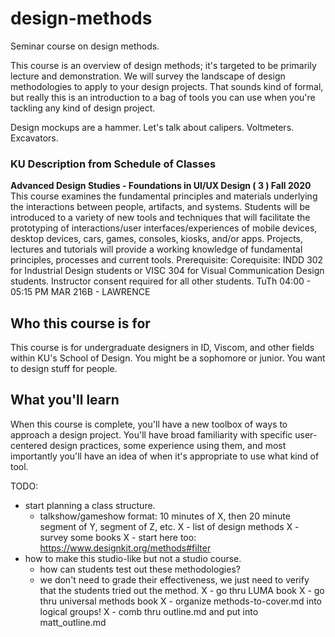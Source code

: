 # design-methods
Seminar course on design methods.  

This course is an overview of design methods; it's targeted to be primarily lecture and demonstration. We will survey the landscape of design methodologies to apply to your design projects. That sounds kind of formal, but really this is an introduction to a bag of tools you can use when you're tackling any kind of design project. 

Design mockups are a hammer. Let's talk about calipers. Voltmeters. Excavators.

### KU Description from Schedule of Classes
**Advanced Design Studies - Foundations in UI/UX Design ( 3 ) Fall 2020**
This course examines the fundamental principles and materials underlying the interactions between people, artifacts, and systems. Students will be introduced to a variety of new tools and techniques that will facilitate the prototyping of interactions/user interfaces/experiences of mobile devices, desktop devices, cars, games, consoles, kiosks, and/or apps. Projects, lectures and tutorials will provide a working knowledge of fundamental principles, processes and current tools. Prerequisite: Corequisite: INDD 302 for Industrial Design students or VISC 304 for Visual Communication Design students. Instructor consent required for all other students.
TuTh   04:00 - 05:15 PM MAR 216B - LAWRENCE   

## Who this course is for

This course is for undergraduate designers in ID, Viscom, and other fields within KU's School of Design. You might be a sophomore or junior. You want to design stuff for people.

## What you'll learn

When this course is complete, you'll have a new toolbox of ways to approach a design project. You'll have broad familiarity with specific user-centered design practices, some experience using them, and most importantly you'll have an idea of when it's appropriate to use what kind of tool.

TODO:
- start planning a class structure.  
  - talkshow/gameshow format: 10 minutes of X, then 20 minute segment of Y, segment of Z, etc.
X - list of design methods
  X - survey some books
  X - start here too: https://www.designkit.org/methods#filter
- how to make this studio-like but not a studio course.
  - how can students test out these methodologies?
  - we don't need to grade their effectiveness, we just need to verify that the students tried out the method.
X - go thru LUMA book
X - go thru universal methods book
X - organize methods-to-cover.md into logical groups!
X - comb thru outline.md and put into matt_outline.md
